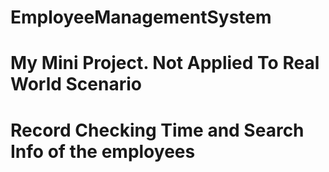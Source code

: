 # EmployeeManagementSystem
# My Mini Project. Not Applied To Real World Scenario
# Record Checking Time and Search Info of the employees
